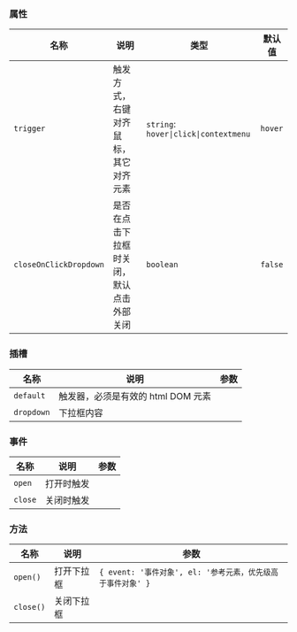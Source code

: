 ### 属性

| 名称                   | 说明                                     | 类型                                  | 默认值  |
| ---------------------- | ---------------------------------------- | ------------------------------------- | ------- |
| `trigger`              | 触发方式，右键对齐鼠标，其它对齐元素     | `string`: `hover\|click\|contextmenu` | `hover` |
| `closeOnClickDropdown` | 是否在点击下拉框时关闭，默认点击外部关闭 | `boolean`                             | `false` |

### 插槽

| 名称       | 说明                               | 参数 |
| ---------- | ---------------------------------- | ---- |
| `default`  | 触发器，必须是有效的 html DOM 元素 |      |
| `dropdown` | 下拉框内容                         |      |

### 事件

| 名称    | 说明       | 参数 |
| ------- | ---------- | ---- |
| `open`  | 打开时触发 |      |
| `close` | 关闭时触发 |      |

### 方法

| 名称      | 说明       | 参数                                                        |
| --------- | ---------- | ----------------------------------------------------------- |
| `open()`  | 打开下拉框 | `{ event: '事件对象', el: '参考元素，优先级高于事件对象' }` |
| `close()` | 关闭下拉框 |                                                             |

